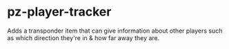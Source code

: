 # pz-player-tracker
Adds a transponder item that can give information about other players such as which direction they're in & how far away they are.
